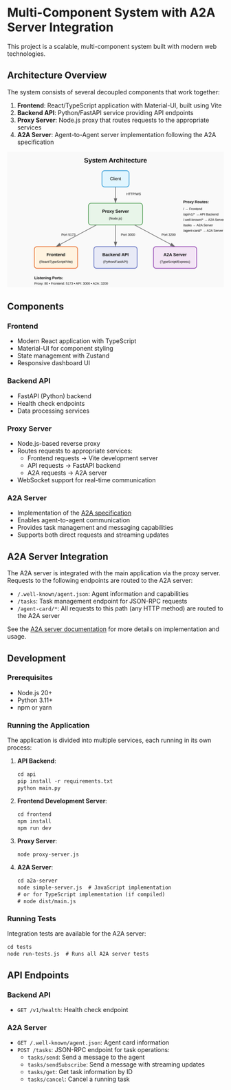 # Multi-Component System with A2A Server Integration

This project is a scalable, multi-component system built with modern web technologies.

## Architecture Overview

The system consists of several decoupled components that work together:

1. **Frontend**: React/TypeScript application with Material-UI, built using Vite
2. **Backend API**: Python/FastAPI service providing API endpoints
3. **Proxy Server**: Node.js proxy that routes requests to the appropriate services
4. **A2A Server**: Agent-to-Agent server implementation following the A2A specification

![Architecture Diagram](./docs/architecture-diagram.svg)

## Components

### Frontend

- Modern React application with TypeScript
- Material-UI for component styling
- State management with Zustand
- Responsive dashboard UI

### Backend API

- FastAPI (Python) backend
- Health check endpoints
- Data processing services

### Proxy Server

- Node.js-based reverse proxy
- Routes requests to appropriate services:
  - Frontend requests → Vite development server
  - API requests → FastAPI backend
  - A2A requests → A2A server
- WebSocket support for real-time communication

### A2A Server

- Implementation of the [A2A specification](https://github.com/ai-agents/a2a)
- Enables agent-to-agent communication
- Provides task management and messaging capabilities
- Supports both direct requests and streaming updates

## A2A Server Integration

The A2A server is integrated with the main application via the proxy server. Requests to the following endpoints are routed to the A2A server:

- `/.well-known/agent.json`: Agent information and capabilities
- `/tasks`: Task management endpoint for JSON-RPC requests
- `/agent-card/*`: All requests to this path (any HTTP method) are routed to the A2A server

See the [A2A server documentation](./a2a-server/README.md) for more details on implementation and usage.

## Development

### Prerequisites

- Node.js 20+
- Python 3.11+
- npm or yarn

### Running the Application

The application is divided into multiple services, each running in its own process:

1. **API Backend**:
   ```
   cd api
   pip install -r requirements.txt
   python main.py
   ```

2. **Frontend Development Server**:
   ```
   cd frontend
   npm install
   npm run dev
   ```

3. **Proxy Server**:
   ```
   node proxy-server.js
   ```

4. **A2A Server**:
   ```
   cd a2a-server
   node simple-server.js  # JavaScript implementation
   # or for TypeScript implementation (if compiled)
   # node dist/main.js
   ```

### Running Tests

Integration tests are available for the A2A server:

```
cd tests
node run-tests.js  # Runs all A2A server tests
```

## API Endpoints

### Backend API

- `GET /v1/health`: Health check endpoint

### A2A Server

- `GET /.well-known/agent.json`: Agent card information
- `POST /tasks`: JSON-RPC endpoint for task operations:
  - `tasks/send`: Send a message to the agent
  - `tasks/sendSubscribe`: Send a message with streaming updates
  - `tasks/get`: Get task information by ID
  - `tasks/cancel`: Cancel a running task